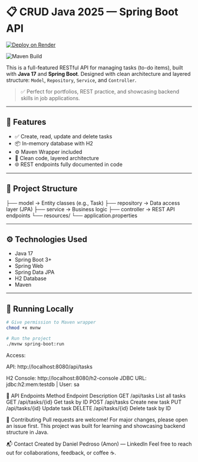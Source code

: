 # 📋 CRUD Java 2025 — Spring Boot API
[![Deploy on Render](https://img.shields.io/badge/Render-Deployed-%2300c7b7?style=for-the-badge&logo=render&logoColor=white)](https://crud-java-2025-0.0.1-SNAPSHOT.onrender.com)

![Maven Build](https://img.shields.io/badge/Maven-Build%20Success-brightgreen?style=for-the-badge&logo=apachemaven)



This is a full-featured RESTful API for managing tasks (to-do items), built with **Java 17** and **Spring Boot**.
Designed with clean architecture and layered structure: `Model`, `Repository`, `Service`, and `Controller`.

> ✅ Perfect for portfolios, REST practice, and showcasing backend skills in job applications.

---

## 🚀 Features

- ✅ Create, read, update and delete tasks
- 📦 In-memory database with H2
- ⚙️ Maven Wrapper included
- 📁 Clean code, layered architecture
- 🌐 REST endpoints fully documented in code

---

## 📂 Project Structure
├── model → Entity classes (e.g., Task)
├── repository → Data access layer (JPA)
├── service → Business logic
├── controller → REST API endpoints
└── resources/
└── application.properties

---

## ⚙️ Technologies Used

- Java 17
- Spring Boot 3+
- Spring Web
- Spring Data JPA
- H2 Database
- Maven

---

## 🧪 Running Locally

```bash
# Give permission to Maven wrapper
chmod +x mvnw

# Run the project
./mvnw spring-boot:run
```

Access:

API: http://localhost:8080/api/tasks

H2 Console: http://localhost:8080/h2-console
JDBC URL: jdbc:h2:mem:testdb | User: sa

🔁 API Endpoints
Method	Endpoint	Description
GET	/api/tasks	List all tasks
GET	/api/tasks/{id}	Get task by ID
POST	/api/tasks	Create new task
PUT	/api/tasks/{id}	Update task
DELETE	/api/tasks/{id}	Delete task by ID

🤝 Contributing
Pull requests are welcome! For major changes, please open an issue first.
This project was built for learning and showcasing backend structure in Java.

📬 Contact
Created by Daniel Pedroso (Amon) — LinkedIn
Feel free to reach out for collaborations, feedback, or coffee ☕.

